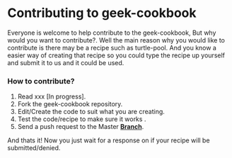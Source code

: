 # Contributing to geek-cookbook

Everyone is welcome to help contribute to the geek-cookbook, But why would you want to contribute?. Well the main reason why you would like to contribute is there may be a recipe such as turtle-pool. And you know a easier way of creating that recipe so you could type the recipe up yourself and submit it to us and it could be used.

### How to contribute?
1. Read xxx [In progress].
2. Fork the geek-cookbook repository.
3. Edit/Create the code to suit what you are creating.
4. Test the code/recipe to make sure it works .
5. Send a push request to the Master **[Branch](https://github.com/funkypenguin/geek-cookbook/tree/master)**.

And thats it! Now you just wait for a response on if your recipe will be submitted/denied.

